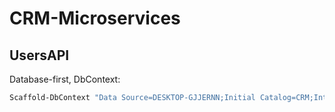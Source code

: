# CRM-Microservices

## UsersAPI

Database-first, DbContext:

```bash
Scaffold-DbContext "Data Source=DESKTOP-GJJERNN;Initial Catalog=CRM;Integrated Security=True;TrustServerCertificate=True" Microsoft.EntityFrameworkCore.SqlServer -OutputDir Models -force
```

